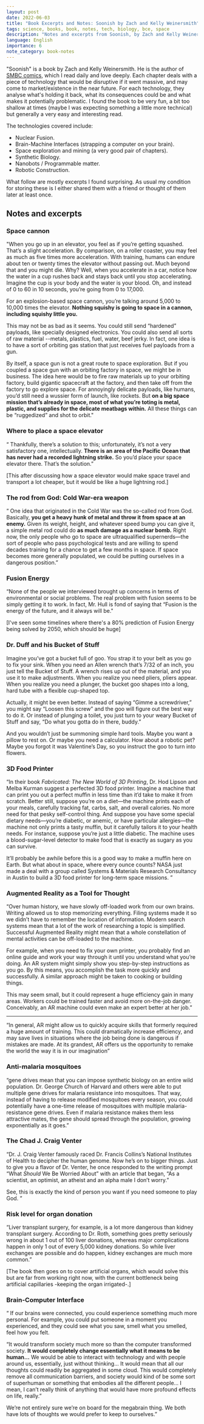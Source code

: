```yaml
---
layout: post
date: 2022-06-03
title: "Book Excerpts and Notes: Soonish by Zach and Kelly Weinersmith"
tags: science, books, book, notes, tech, biology, bce, space
description: "Notes and excerpts from Soonish, by Zach and Kelly Weinersmith."
language: English
importance: 6
note_category: book-notes
---
```


"Soonish" is a book by Zach and Kelly Weinersmith. He is the author of [SMBC comics](http://www.smbc-comics.com), which I read daily and love deeply.
Each chapter deals with a piece of technology that would be disruptive if it went massive, and may come to market/existence in the near future. For each technology, they analyse what's holding it back, what its consequences could be and what makes it potentially problematic. I found the book to be very fun, a bit too shallow at times (maybe I was expecting something a little more technical) but generally a very easy and interesting read.

The technologies covered include:
- Nuclear Fusion.
- Brain-Machine Interfaces (strapping a computer on your brain).
- Space exploration and mining (a very good pair of chapters).
- Synthetic Biology.
- Nanobots / Programmable matter.
- Robotic Construction.

What follow are mostly excerpts I found surprising. As usual my condition for storing these is I either shared them with a friend or thought of them later at least once. 

## Notes and excerpts

### Space cannon
"When you go up in an elevator, you feel as if you’re getting squashed. That’s a slight acceleration. By comparison, on a roller coaster, you may feel as much as five times more acceleration. With training, humans can endure about ten or twenty times the elevator without passing out. Much beyond that and you might die. Why? Well, when you accelerate in a car, notice how the water in a cup rushes back and stays back until you stop accelerating. Imagine the cup is your body and the water is your blood. Oh, and instead of 0 to 60 in 10 seconds, you’re going from 0 to 17,000.

For an explosion-based space cannon, you’re talking around 5,000 to 10,000 times the elevator. **Nothing squishy is going to space in a cannon, including squishy little you.**

This may not be as bad as it seems. You could still send “hardened” payloads, like specially designed electronics. You could also send all sorts of raw material --metals, plastics, fuel, water, beef jerky. In fact, one idea is to have a sort of orbiting gas station that just receives fuel payloads from a gun.

By itself, a space gun is not a great route to space exploration. But if you coupled a space gun with an orbiting factory in space, we might be in business. The idea here would be to fire raw materials up to your orbiting factory, build gigantic spacecraft at the factory, and then take off from the factory to go explore space. For annoyingly delicate payloads, like humans, you’d still need a wussier form of launch, like rockets. But **on a big space mission that’s already in space, most of what you’re toting is metal, plastic, and supplies for the delicate meatbags within.** All these things can be “ruggedized” and shot to orbit."

### Where to place a space elevator 
“ Thankfully, there’s a solution to this; unfortunately, it’s not a very satisfactory one, intellectually. **There is an area of the Pacific Ocean that has never had a recorded lightning strike.** So you’d place your space elevator there. That’s the solution.”

[This after discussing how a space elevator would make space travel and transport a lot cheaper, but it would be like a huge lightning rod.]

### The rod from God: Cold War-era weapon
“ One idea that originated in the Cold War was the so-called rod from God. Basically, **you get a heavy hunk of metal and throw it from space at an enemy.** Given its weight, height, and whatever speed bump you can give it, a simple metal rod could do **as much damage as a nuclear bomb.** Right now, the only people who go to space are ultraqualified supernerds—the sort of people who pass psychological tests and are willing to spend decades training for a chance to get a few months in space. If space becomes more generally populated, we could be putting ourselves in a dangerous position.”

### Fusion Energy
“None of the people we interviewed brought up concerns in terms of environmental or social problems. The real problem with fusion seems to be simply getting it to work. In fact, Mr. Hull is fond of saying that “Fusion is the energy of the future, and it always will be."

[I've seen some timelines where there's a 80% prediction of Fusion Energy being solved by 2050, which should be huge]

### Dr. Duff and his Bucket of Stuff
Imagine you’ve got a bucket full of goo. You strap it to your belt as you go to fix your sink. When you need an Allen wrench that’s 7/32 of an inch, you just tell the Bucket of Stuff. A wrench rises up out of the material, and you use it to make adjustments. When you realize you need pliers, pliers appear. When you realize you need a plunger, the bucket goo shapes into a long, hard tube with a flexible cup-shaped top.

Actually, it might be even better. Instead of saying “Gimme a screwdriver,” you might say “Loosen this screw” and the goo will figure out the best way to do it. Or instead of plunging a toilet, you just turn to your weary Bucket of Stuff and say, “Do what you gotta do in there, buddy.”

And you wouldn’t just be summoning simple hard tools. Maybe you want a pillow to rest on. Or maybe you need a calculator. How about a robotic pet? Maybe you forgot it was Valentine’s Day, so you instruct the goo to turn into flowers.

### 3D Food Printer
“In their book *Fabricated: The New World of 3D Printing*, Dr. Hod Lipson and Melba Kurman suggest a perfected 3D food printer. Imagine a machine that can print you out a perfect muffin in less time than it’d take to make it from scratch. Better still, suppose you’re on a diet—the machine prints each of your meals, carefully tracking fat, carbs, salt, and overall calories. No more need for that pesky self-control thing.
And suppose you have some special dietary needs—you’re diabetic, or anemic, or have particular allergies—the machine not only prints a tasty muffin, but it carefully tailors it to your health needs. For instance, suppose you’re just a little diabetic. The machine uses a blood-sugar-level detector to make food that is exactly as sugary as you can survive.

It’ll probably be awhile before this is a good way to make a muffin here on Earth. But what about in space, where every ounce counts?
NASA just made a deal with a group called Systems & Materials Research Consultancy in Austin to build a 3D food printer for long-term space missions. ”

### Augmented Reality as a Tool for Thought
“Over human history, we have slowly off-loaded work from our own brains. Writing allowed us to stop memorizing everything. Filing systems made it so we didn’t have to remember the location of information. Modern search systems mean that a lot of the work of researching a topic is simplified. Successful Augmented Reality might mean that a whole constellation of mental activities can be off-loaded to the machine.

For example, when you need to fix your own printer, you probably find an online guide and work your way through it until you understand what you’re doing. An AR system might simply show you step-by-step instructions as you go. By this means, you accomplish the task more quickly and successfully. A similar approach might be taken to cooking or building things.

This may seem small, but it could represent a huge efficiency gain in many areas. Workers could be trained faster and avoid more on-the-job danger. Conceivably, an AR machine could even make an expert better at her job.”

---
“In general, AR might allow us to quickly acquire skills that formerly required a huge amount of training. This could dramatically increase efficiency, and may save lives in situations where the job being done is dangerous if mistakes are made.
At its grandest, AR offers us the opportunity to remake the world the way it is in our imagination”

### Anti-malaria mosquitoes
“gene drives mean that you can impose synthetic biology on an entire wild population. Dr. George Church of Harvard and others were able to put multiple gene drives for malaria resistance into mosquitoes. That way, instead of having to release modified mosquitoes every season, you could potentially have a one-time release of mosquitoes with multiple malaria-resistance gene drives. Even if malaria resistance makes them less attractive mates, the gene should spread through the population, growing exponentially as it goes.”

### The Chad J. Craig Venter
“Dr. J. Craig Venter famously raced Dr. Francis Collins’s National Institutes of Health to decipher the human genome. Now he’s on to bigger things. Just to give you a flavor of Dr. Venter, he once responded to the writing prompt “What *Should* We Be Worried About” with an article that began, “As a scientist, an optimist, an atheist and an alpha male I don’t worry.”

See, this is exactly the kind of person you want if you need someone to play God. ”

### Risk level for organ donation
“Liver transplant surgery, for example, is a lot more dangerous than kidney transplant surgery. According to Dr. Roth, something goes pretty seriously wrong in about 1 out of 100 liver donations, whereas major complications happen in only 1 out of every 5,000 kidney donations. So while liver exchanges are possible and do happen, kidney exchanges are much more common.”

[The book then goes on to cover artificial organs, which would solve this but are far from working right now, with the current bottleneck being artificial capillaries -keeping the organ irrigated-.]

### Brain-Computer Interface
“ If our brains were connected, you could experience something much more personal. For example, you could put someone in a moment you experienced, and they could see what you saw, smell what you smelled, feel how you felt.

“It would transform society much more so than the computer transformed society. **It would completely change essentially what it means to be human...** We would be able to interact with technology and with people around us, essentially, just without thinking... It would mean that all our thoughts could readily be aggregated in some cloud. This would completely remove all communication barriers, and society would kind of be some sort of superhuman or something that embodies all the different people... I mean, I can’t really think of anything that would have more profound effects on life, really.”

We’re not entirely sure we’re on board for the megabrain thing. We both have lots of thoughts we would prefer to keep to ourselves.”